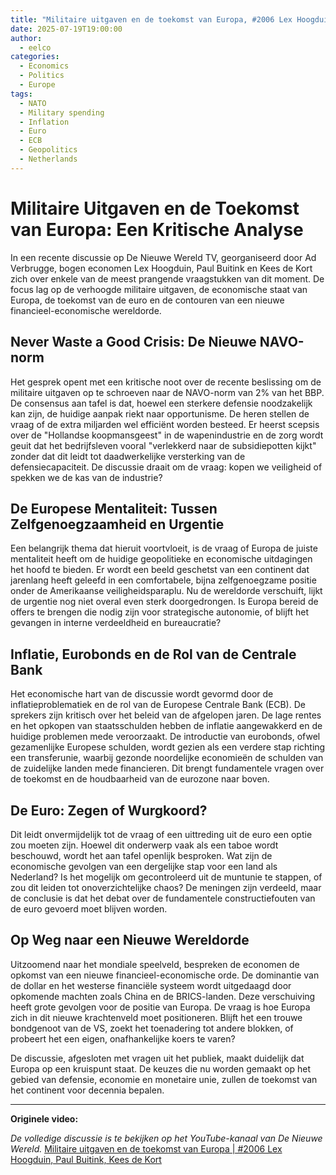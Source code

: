 ```yaml
---
title: "Militaire uitgaven en de toekomst van Europa, #2006 Lex Hoogduin, Paul Buitink, Kees de Kort"
date: 2025-07-19T19:00:00
author:
  - eelco
categories:
  - Economics
  - Politics
  - Europe
tags:
  - NATO
  - Military spending
  - Inflation
  - Euro
  - ECB
  - Geopolitics
  - Netherlands
---
```


# Militaire Uitgaven en de Toekomst van Europa: Een Kritische Analyse

In een recente discussie op De Nieuwe Wereld TV, georganiseerd door Ad Verbrugge, bogen economen Lex Hoogduin, Paul Buitink en Kees de Kort zich over enkele van de meest prangende vraagstukken van dit moment. De focus lag op de verhoogde militaire uitgaven, de economische staat van Europa, de toekomst van de euro en de contouren van een nieuwe financieel-economische wereldorde.

## Never Waste a Good Crisis: De Nieuwe NAVO-norm

Het gesprek opent met een kritische noot over de recente beslissing om de militaire uitgaven op te schroeven naar de NAVO-norm van 2% van het BBP. De consensus aan tafel is dat, hoewel een sterkere defensie noodzakelijk kan zijn, de huidige aanpak riekt naar opportunisme. De heren stellen de vraag of de extra miljarden wel efficiënt worden besteed. Er heerst scepsis over de "Hollandse koopmansgeest" in de wapenindustrie en de zorg wordt geuit dat het bedrijfsleven vooral "verlekkerd naar de subsidiepotten kijkt" zonder dat dit leidt tot daadwerkelijke versterking van de defensiecapaciteit. De discussie draait om de vraag: kopen we veiligheid of spekken we de kas van de industrie?

## De Europese Mentaliteit: Tussen Zelfgenoegzaamheid en Urgentie

Een belangrijk thema dat hieruit voortvloeit, is de vraag of Europa de juiste mentaliteit heeft om de huidige geopolitieke en economische uitdagingen het hoofd te bieden. Er wordt een beeld geschetst van een continent dat jarenlang heeft geleefd in een comfortabele, bijna zelfgenoegzame positie onder de Amerikaanse veiligheidsparaplu. Nu de wereldorde verschuift, lijkt de urgentie nog niet overal even sterk doorgedrongen. Is Europa bereid de offers te brengen die nodig zijn voor strategische autonomie, of blijft het gevangen in interne verdeeldheid en bureaucratie?

## Inflatie, Eurobonds en de Rol van de Centrale Bank

Het economische hart van de discussie wordt gevormd door de inflatieproblematiek en de rol van de Europese Centrale Bank (ECB). De sprekers zijn kritisch over het beleid van de afgelopen jaren. De lage rentes en het opkopen van staatsschulden hebben de inflatie aangewakkerd en de huidige problemen mede veroorzaakt. De introductie van eurobonds, ofwel gezamenlijke Europese schulden, wordt gezien als een verdere stap richting een transferunie, waarbij gezonde noordelijke economieën de schulden van de zuidelijke landen mede financieren. Dit brengt fundamentele vragen over de toekomst en de houdbaarheid van de eurozone naar boven.

## De Euro: Zegen of Wurgkoord?

Dit leidt onvermijdelijk tot de vraag of een uittreding uit de euro een optie zou moeten zijn. Hoewel dit onderwerp vaak als een taboe wordt beschouwd, wordt het aan tafel openlijk besproken. Wat zijn de economische gevolgen van een dergelijke stap voor een land als Nederland? Is het mogelijk om gecontroleerd uit de muntunie te stappen, of zou dit leiden tot onoverzichtelijke chaos? De meningen zijn verdeeld, maar de conclusie is dat het debat over de fundamentele constructiefouten van de euro gevoerd moet blijven worden.

## Op Weg naar een Nieuwe Wereldorde

Uitzoomend naar het mondiale speelveld, bespreken de economen de opkomst van een nieuwe financieel-economische orde. De dominantie van de dollar en het westerse financiële systeem wordt uitgedaagd door opkomende machten zoals China en de BRICS-landen. Deze verschuiving heeft grote gevolgen voor de positie van Europa. De vraag is hoe Europa zich in dit nieuwe krachtenveld moet positioneren. Blijft het een trouwe bondgenoot van de VS, zoekt het toenadering tot andere blokken, of probeert het een eigen, onafhankelijke koers te varen?

De discussie, afgesloten met vragen uit het publiek, maakt duidelijk dat Europa op een kruispunt staat. De keuzes die nu worden gemaakt op het gebied van defensie, economie en monetaire unie, zullen de toekomst van het continent voor decennia bepalen.

---
**Originele video:**

*De volledige discussie is te bekijken op het YouTube-kanaal van De Nieuwe Wereld.*
[Militaire uitgaven en de toekomst van Europa | #2006 Lex Hoogduin, Paul Buitink, Kees de Kort](https://youtu.be/oOyzjFMo2PM?si=OOqSArGUEag4RgFo)